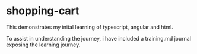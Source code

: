 # shopping-cart

This demonstrates my inital learning of typescript, angular and html.

To assist in understanding the journey, i have included a training.md journal exposing the learning journey.